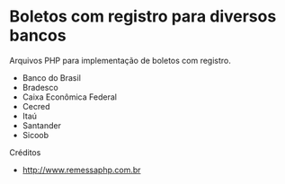 # Boletos com registro para diversos bancos

Arquivos PHP para implementação de boletos com registro.

* Banco do Brasil
* Bradesco
* Caixa Econômica Federal
* Cecred
* Itaú
* Santander
* Sicoob

Créditos
* http://www.remessaphp.com.br
